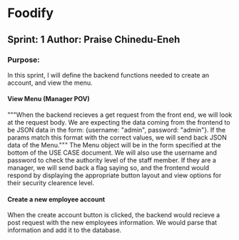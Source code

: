 # Foodify


## Sprint: 1  Author: Praise Chinedu-Eneh

### Purpose: 

In this sprint, I will define the backend functions needed to 
create an account, and view the menu. 

#### View Menu (Manager POV)
"""When the backend recieves a get request from the front end, we will look 
at the request body. We are expecting the data coming from the frontend 
to be JSON data in the form: {username: "admin", password: "admin"}. If 
the params match this format with the correct values, we will send back 
JSON data of the Menu.""" The Menu object will be in the form specified at 
the bottom of the USE CASE document. We will also use the username and 
password to check the authority level of the staff member. If they are a 
manager, we will send back a flag saying so, and the frontend would 
respond by displaying the appropriate button layout and view options for 
their security clearence level.

#### Create a new employee account
When the create account button is clicked, the backend would recieve a 
post request with the new employees information. We would parse that 
information and add it to the database.
